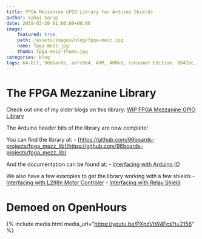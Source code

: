 ```yaml
---
title: FPGA Mezzanine GPIO Library for Arduino Shields
author: Sahaj Sarup
date: 2019-02-20 01:00:00+00:00
image:
    featured: true
    path: /assets/images/blog/fpga-mezz.jpg
    name: fpga-mezz.jpg
    thumb: fpga-mezz-thumb.jpg
categories: blog
tags: 64-bit, 96Boards, aarch64, ARM, ARMv8, Consumer Edition, DB410c, dragonboard410c, Linaro, Linux, fedora, arm64, aarch64, rock960, FPGA, raspberry pi, arduino, shild, hat
---
```


# The FPGA Mezzanine Library

Check out one of my older blogs on this library: [WIP FPGA Mezzanine GPIO Library](https://www.96boards.org/blog/fpga-mezz-lib/)

The Arduino header bits of the library are now complete!

You can find the library at:
    - [https://github.com/96boards-projects/fpga_mezz_lib](https://github.com/96boards-projects/fpga_mezz_lib)

And the documentation can be found at:
    - [Interfacing with Arduino IO](https://www.96boards.org/documentation/mezzanine/shiratech-fpga/guides/fpga-mezzanine-library.md.html)

We also have a few examples to get the library working with a few shields
    - [Interfacing with L298n Motor Controler](https://www.96boards.org/documentation/mezzanine/shiratech-fpga/guides/l298n.md.html)
    - [Interfacing with Relay Shield](https://www.96boards.org/documentation/mezzanine/shiratech-fpga/guides/relay.md.html)


# Demoed on OpenHours

{% include media.html media_url="https://youtu.be/PXpzVtW4Fcs?t=2156" %}